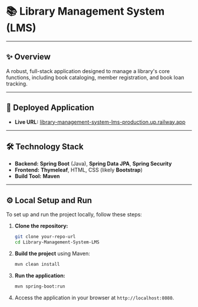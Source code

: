 # 📚 Library Management System (LMS)

---

## ✨ Overview

A robust, full-stack application designed to manage a library's core functions, including book cataloging, member registration, and book loan tracking.

---

## 🚀 Deployed Application

* **Live URL:** [library-management-system-lms-production.up.railway.app](https://library-management-system-lms-production.up.railway.app)

---

## 🛠️ Technology Stack

* **Backend:** **Spring Boot** (Java), **Spring Data JPA**, **Spring Security**
* **Frontend:** **Thymeleaf**, HTML, CSS (likely **Bootstrap**)
* **Build Tool:** **Maven**

---

## ⚙️ Local Setup and Run

To set up and run the project locally, follow these steps:

1.  **Clone the repository:**
    ```bash
    git clone your-repo-url
    cd Library-Management-System-LMS
    ```

2.  **Build the project** using Maven:
    ```bash
    mvn clean install
    ```

3.  **Run the application:**
    ```bash
    mvn spring-boot:run
    ```

4.  Access the application in your browser at `http://localhost:8080`.
